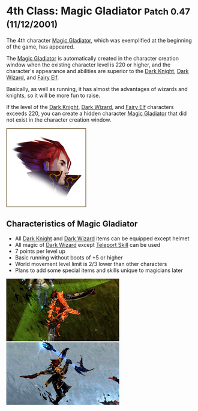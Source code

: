 # 4th Class: Magic Gladiator <small>Patch 0.47 (11/12/2001)</small>

The 4th character [Magic Gladiator](/character/magic_gladiator), which was exemplified at the beginning of the game, has appeared.

The [Magic Gladiator](/character/magic_gladiator) is automatically created in the character creation window when the existing character level is 220 or higher, and the character's appearance and abilities are superior to the [Dark Knight](/character/dark_knight), [Dark Wizard](/character/dark_wizard), and [Fairy Elf](/character/fairy_elf).

Basically, as well as running, it has almost the advantages of wizards and knights, so it will be more fun to raise.

If the level of the [Dark Knight](/character/dark_knight), [Dark Wizard](/character/dark_wizard), and [Fairy Elf](/character/fairy_elf) characters exceeds 220, you can create a hidden character [Magic Gladiator](/character/magic_gladiator) that did not exist in the character creation window.

![](./img/ndef_0092.gif?mdFloat=left)

## Characteristics of Magic Gladiator

- All [Dark Knight](/character/dark_knight) and [Dark Wizard](/character/dark_wizard) items can be equipped except helmet
- All magic of [Dark Wizard](/character/dark_wizard) except [Teleport Skill](/character/dark_wizard?tab=skills) can be used
- 7 points per level up
- Basic running without boots of +5 or higher
- World movement level limit is 2/3 lower than other characters
- Plans to add some special items and skills unique to magicians later

![](./img/shot_01.gif)
![](./img/shot_02.gif)
